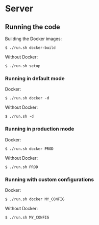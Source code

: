 # Server

## Running the code

Building the Docker images:

```
$ ./run.sh docker-build
```

Without Docker:

```
$ ./run.sh setup
```

### Running in default mode
Docker:
```
$ ./run.sh docker -d
```
Without Docker:
```
$ ./run.sh -d
```

### Running in production mode
Docker:
```
$ ./run.sh docker PROD
```
Without Docker:
```
$ ./run.sh PROD
```

### Running with custom configurations
Docker:
```
$ ./run.sh docker MY_CONFIG
```
Without Docker:
```
$ ./run.sh MY_CONFIG
```